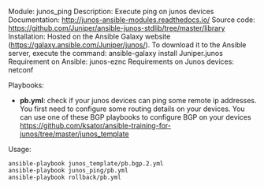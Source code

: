 Module: junos_ping
Description: Execute ping on junos devices
Documentation: http://junos-ansible-modules.readthedocs.io/
Source code: https://github.com/Juniper/ansible-junos-stdlib/tree/master/library  
Installation: Hosted on the Ansible Galaxy website (https://galaxy.ansible.com/Juniper/junos/). To download it to the Ansible server, execute the command: ansible-galaxy install Juniper.junos
Requirement on Ansible: junos-eznc
Requirements on Junos devices: netconf

Playbooks:  
- **pb.yml**: check if your junos devices can ping some remote ip addresses. You first need to configure some routing details on your devices. You can use one of these BGP playbooks to configure BGP on your devices https://github.com/ksator/ansible-training-for-junos/tree/master/junos_template


Usage:
```
ansible-playbook junos_template/pb.bgp.2.yml
ansible-playbook junos_ping/pb.yml
ansible-playbook rollback/pb.yml
```

